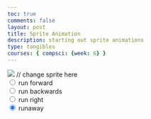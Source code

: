 ```yaml
---
toc: true
comments: false
layout: post
title: Sprite Animation 
description: starting out sprite animations
type: tangibles
courses: { compsci: {week: 6} }
---
```


<body>
    <div>
        <canvas id="spriteContainer"> <!-- Within the base div is a canvas. An HTML canvas is used only for graphics. It allows the user to access some basic functions related to the image created on the canvas (including animation) -->
            <img id="spidermanSprite" src="{{site.baseurl}}/images/spriteman-removebg-preview.png">  // change sprite here
        </canvas>
        <div id="controls"> <!--basic radio buttons which can be used to check whether each individual animaiton works -->
            <input type="radio" name="animation" id="run forward" checked>
            <label for="run forward">run forward</label><br>
            <input type="radio" name="animation" id="run backwards">
            <label for="run backwards">run backwards</label><br>
            <input type="radio" name="animation" id="run right">
            <label for="run right">run right</label><br>
            <input type="radio" name="animation" id="runaway" checked>
            <label for="runaway">runaway</label><br>
        </div>
    </div>
</body>

<script>
    // start on page load
    window.addEventListener('load', function () {
        const canvas = document.getElementById('spriteContainer');
        const ctx = canvas.getContext('2d');
        const SPRITE_WIDTH = 60;  // matches sprite pixel width
        const SPRITE_HEIGHT = 100; // matches sprite pixel height
        const FRAME_LIMIT = 6;  // matches number of frames per sprite row, this code assume each row is same

        const SCALE_FACTOR = 2;  // control size of sprite on canvas
        canvas.width = SPRITE_WIDTH * SCALE_FACTOR;
        canvas.height = SPRITE_HEIGHT * SCALE_FACTOR;

        class Spiderman {
            constructor() {
                this.image = document.getElementById("spidermanSprite");
                this.x = 0;
                this.y = 0;
                this.minFrame = 0;
                this.maxFrame = FRAME_LIMIT;
                this.frameX = 0;
                this.frameY = 0;
            }

            // draw dog object
            draw(context) {
                context.drawImage(
                    this.image,
                    this.frameX * SPRITE_WIDTH,
                    this.frameY * SPRITE_HEIGHT,
                    SPRITE_WIDTH,
                    SPRITE_HEIGHT,
                    this.x,
                    this.y,
                    canvas.width,
                    canvas.height
                );
            }

            // update frameX of object
            update() {
                if (this.frameX < this.maxFrame) {
                    this.frameX++;
                } else {
                    this.frameX = 0;
                }
            }
        }

        // dog object
        const spiderman = new Spiderman();

        // update frameY of dog object, action from idle, bark, walk radio control
        const controls = document.getElementById('controls');
        controls.addEventListener('click', function (event) {
            if (event.target.tagName === 'INPUT') {
                const selectedAnimation = event.target.id;
                switch (selectedAnimation) {
                    case 'run forward':
                        spiderman.frameY = 0;
                        break;
                    case 'run backwards':
                        spiderman.frameY = 1;
                        break;
                    case 'run right':
                        spiderman.frameY = 2;
                        break;
                    case 'runaway':
                        spiderman.frameY = 3;
                        break;
                    default:
                        break;
                }
            }
        });

        // Animation recursive control function
        function animate() {
            // Clears the canvas to remove the previous frame.
            ctx.clearRect(0, 0, canvas.width, canvas.height);

            // Draws the current frame of the sprite.
            spiderman.draw(ctx);

            // Updates the `frameX` property to prepare for the next frame in the sprite sheet.
            spiderman.update();

            // Uses `requestAnimationFrame` to synchronize the animation loop with the display's refresh rate,
            // ensuring smooth visuals.
            //requestAnimationFrame(animate);
        setTimeout(function() {
        requestAnimationFrame(animate);
        }, 90);
        }

        // run 1st animate
        animate();
    });
</script>